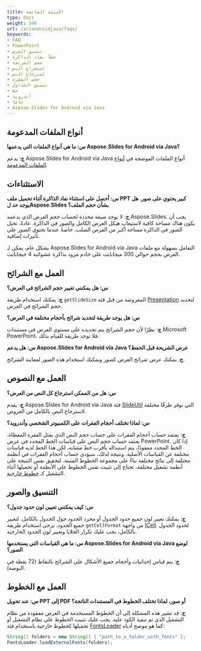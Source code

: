 ```yaml
---
title: الأسئلة الشائعة
type: docs
weight: 340
url: /ar/androidjava/faqs/
keywords:
- FAQ
- PowerPoint
- تنسيق العرض
- خطأ نفاد الذاكرة
- حجم الشريحة
- استخراج النص
- استرجاع النص
- حجم الفقرة
- تنسيق الجداول
- خط
- أندرويد
- جافا
- Aspose.Slides for Android via Java
---
```


## **أنواع الملفات المدعومة**

**س: ما هي أنواع الملفات التي يدعمها Aspose.Slides for Android via Java؟**

**ج**: يدعم Aspose.Slides for Android via Java أنواع الملفات الموضحة في [أنواع الملفات المدعومة](/slides/ar/androidjava/supported-file-formats/).

## **الاستثناءات**

**س: أحصل على استثناء نفاد الذاكرة أثناء تحميل ملف PPT كبير يحتوي على صور. هل يوجد حد لAspose.Slides بشأن حجم الملف؟**

**ج**: لا يوجد صيغة محددة لحساب حجم العرض الذي يدعمه Aspose.Slides. يجب أن يكون هناك مساحة كافية لاستيعاب هيكل العرض الكامل والصور في الذاكرة. عادةً، تحتل الصور في الذاكرة مساحة أكبر من القرص الصلب، خاصةً عندما تحتوي الصور على تأثيرات إضافية.

بشكل عام، يمكن لـ Aspose.Slides for Android via Java التعامل بسهولة مع ملفات العرض بحجم حوالي 300 ميجابايت على خادم مزود بذاكرة عشوائية 4 جيجابايت.

## **العمل مع الشرائح**

**س: هل يمكنني تغيير حجم الشرائح في العرض؟**

**ج**: يمكنك استخدام طريقة `getSlideSize` المعروضة من قبل فئة [Presentation](https://reference.aspose.com/slides/androidjava/com.aspose.slides/presentation/) لتحديد حجم الشرائح في العرض.

**س: هل يوجد طريقة لتحديد شرائح بأحجام مختلفة في العرض؟**

**ج**: نظرًا لأن حجم الشرائح يتم تحديده على مستوى العرض في مستندات Microsoft PowerPoint، فلا توجد طريقة للقيام بذلك.

**س: هل يدعم Aspose.Slides for Android via Java عرض الشريحة قبل الحفظ؟**

**ج**: يمكنك عرض شرائح العرض كصور ويمكنك استخدام هذه الصور لمعاينة الشرائح.

## **العمل مع النصوص**

**س: هل من الممكن استرجاع كل النص من العرض؟**

**ج**: يقدم Aspose.Slides for Android via Java فئة [SlideUtil](https://reference.aspose.com/slides/androidjava/com.aspose.slides/slideutil/) التي توفر طرقًا مختلفة لاسترجاع النص بالكامل من العروض.

**س: لماذا تختلف أحجام الفقرات على الكمبيوتر الشخصي وأندرويد؟**

**ج**: يعتمد حساب أحجام الفقرات على حساب حجم النص الذي يمثل الفقرة المعطاة. يعتمد حساب حجم النص على قياسات الخط المحدد في عرض PowerPoint. إذا كان الخط المحدد مفقودًا، يتم استبداله بأقرب خط مشابه، لكن هذا الخط لديه قياسات مختلفة عن القياسات الأصلية. ونتيجة لذلك، سيؤدي حساب أحجام الفقرات في أنظمة مختلفة إلى نتائج مختلفة بناءً على مجموعة الخطوط المثبتة. لتحقيق نفس النتيجة على أنظمة تشغيل مختلفة، تحتاج إلى تثبيت نفس الخطوط على الأنظمة أو تحميلها أثناء التشغيل كـ [خطوط خارجية](/slides/ar/androidjava/custom-font/).

## **التنسيق والصور**

**س: كيف يمكنني تعيين لون حدود جدول؟**

**ج**: يمكنك تغيير لون جميع حدود الجدول أو مجرد الحدود حول الجدول بالكامل. لتغيير جميع الحدود، يرجى استخدام طريقة `getCellFormat` من واجهة [ICell](https://reference.aspose.com/slides/androidjava/com.aspose.slides/icell/). لحدود الجدول بالكامل، يجب عليك تكرار الخلايا وتغيير لون الحدود الخارجية.

**س: ما هي القياسات التي يستخدمها Aspose.Slides for Android via Java لوضع الصور؟**

**ج**: يتم قياس إحداثيات وأحجام جميع الأشكال على الشرائح بالنقاط (72 نقطة في البوصة).

## **العمل مع الخطوط**

**س: عند تحويل PPT إلى PDF أو صور، لماذا تختلف الخطوط في المستندات الناتجة؟**

**ج**: قد تشير هذه المشكلة إلى أن الخطوط المستخدمة في العرض مفقودة من نظام التشغيل الذي تم تنفيذ الكود عليه. يجب عليك تثبيت الخطوط على نظام التشغيل أو تحميلها كخطوط خارجية باستخدام فئة [FontsLoader](https://reference.aspose.com/slides/androidjava/com.aspose.slides/fontsloader/) كما هو موضح أدناه:
```java
String[] folders = new String[] { "path_to_a_folder_with_fonts" };
FontsLoader.loadExternalFonts(folders);
```